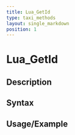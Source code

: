 ```yaml
---
title: Lua_GetId
type: taxi_methods
layout: single_markdown
position: 1
---
```


# Lua_GetId

## Description

## Syntax

## Usage/Example


